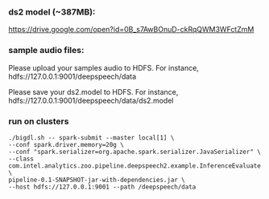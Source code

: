 
### ds2 model (~387MB):
https://drive.google.com/open?id=0B_s7AwBOnuD-ckRqQWM3WFctZmM

### sample audio files:

Please upload your samples audio to HDFS. For instance, hdfs://127.0.0.1:9001/deepspeech/data

Please save your ds2.model to HDFS. For instance, hdfs://127.0.0.1:9001/deepspeech/data/ds2.model

### run on clusters

```shell
./bigdl.sh -- spark-submit --master local[1] \
--conf spark.driver.memory=20g \
--conf "spark.serializer=org.apache.spark.serializer.JavaSerializer" \
--class com.intel.analytics.zoo.pipeline.deepspeech2.example.InferenceEvaluate \
pipeline-0.1-SNAPSHOT-jar-with-dependencies.jar \
--host hdfs://127.0.0.1:9001 --path /deepspeech/data
```